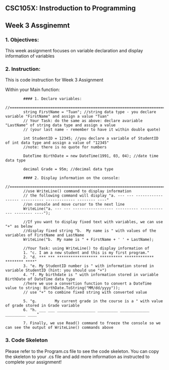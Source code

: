 ## CSC105X: Instroduction to Programming
## Week 3 Assginemnt

### 1. Objectives:

This week assignment focuses on variable declaration and display information of variables

### 2. Instruction:

This is code instruction for Week 3 Assignment

Within your Main function:
        
            #### 1. Declare variables:
            //========================================================================================================
            string FirstName = "Tuan"; //string data type - you declare variable "FirstName" and assign a value "Tuan"
            // Your Task: do the same as above: declare avariable "LastName" of string data type and assign a value 
            // (your last name - remember to have it within double quote) 
            
            int StudentID = 12345; //you declare a variable of StudentID of int data type and assign a value of "12345"
            //note: there is no quote for numbers
            
            DateTime BirthDate = new DateTime(1991, 03, 04); //date time data type 
            
            decimal Grade = 95m; //decimal data type 
            
            #### 2. Display information on the console:
            //========================================================================================================
            //use WriteLine() command to display information
            // the following command will display "a. --- --- ------------------ ---------- ------------- -------- ----"
            //on console and move cursor to the next line
            WriteLine("a. --- --- ------------------ ---------- ------------- -------- ----");
            
            //If you want to display fixed text with variables, we can use "+" as below
            //display fixed string "b.  My name is " with values of the variables of FirstName and LastName
            WriteLine("b.  My name is " + FirstName + ' ' + LastName);
            
            //Your Task: using WriteLine() to display information of
            1. "c. I am a new student and this is my first program."
            2. "d. *** *** ****************** ********** ************* ******** ****"
            3. "e. My StudentID number is " with information stored in variable StudentID (hint: you should use "+")
            4. "f. My birthdate is " with information stored in variable BirthDate of DateTime data type
            //here we use a convertion function to convert a DateTime value to string: BirthDate.ToString("MM/dd/yyyy")); 
            // use "+" to combine fixed string with converted value 
            
            5. "g.        My current grade in the course is a " with value of grade stored in Grade variable
            6. "h. ___ ___ _________________ _________ _____________ _________ ____"
            
            7. Finally, we use Read() command to freeze the console so we can see the output of WriteLine() commands above

### 3. Code Skeleton
Please refer to the Program.cs file to see the code skeleton. You can copy the skeleton to your .cs file and add more information as instructed to complete your assignment!
